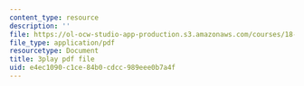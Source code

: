 ```yaml
---
content_type: resource
description: ''
file: https://ol-ocw-studio-app-production.s3.amazonaws.com/courses/18-01sc-single-variable-calculus-fall-2010/e4ec1090c1ce84b0cdcc989eee0b7a4f_eRCN3daFCmU.pdf
file_type: application/pdf
resourcetype: Document
title: 3play pdf file
uid: e4ec1090-c1ce-84b0-cdcc-989eee0b7a4f
---
```

